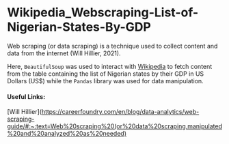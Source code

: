 # Wikipedia_Webscraping-List-of-Nigerian-States-By-GDP

Web scraping (or data scraping) is a technique used to collect content and data from the internet (Will Hillier, 2021). 

Here, ```BeautifulSoup```  was used to interact with [Wikipedia](https://en.wikipedia.org/wiki/List_of_Nigerian_states_by_GDP) to fetch content from the table containing the list of Nigerian states by their GDP in US Dollars (US$) while the ```Pandas``` library was used for data manipulation.


#### Useful Links:
[Will Hillier](https://careerfoundry.com/en/blog/data-analytics/web-scraping-guide/#:~:text=Web%20scraping%20(or%20data%20scraping,manipulated%20and%20analyzed%20as%20needed)
